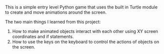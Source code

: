 This is a simple entry level Python game that uses the built in Turtle module to create and move animations around the screen.

The two main things I learned from this project:
1. How to make animated objects interact with each other using XY screen coordinates and if statements.
2. How to use the keys on the keyboard to control the actions of objects on the screen.
